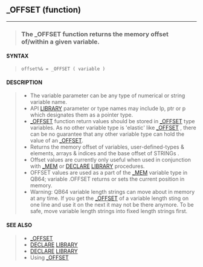 ## _OFFSET (function)
---
<blockquote>

### The _OFFSET function returns the memory offset of/within a given variable.

</blockquote>

#### SYNTAX

<blockquote>

`offset%& = _OFFSET ( variable )`

</blockquote>

#### DESCRIPTION

<blockquote>

* The variable parameter can be any type of numerical or string variable name.
* API [LIBRARY](./LIBRARY.md) parameter or type names may include lp, ptr or p which designates them as a pointer type.
* [_OFFSET](./_OFFSET.md) function return values should be stored in [_OFFSET](./_OFFSET.md) type variables. As no other variable type is 'elastic' like [_OFFSET](./_OFFSET.md) , there can be no guarantee that any other variable type can hold the value of an [_OFFSET](./_OFFSET.md).
* Returns the memory offset of variables, user-defined-types & elements, arrays & indices and the base offset of STRINGs .
* Offset values are currently only useful when used in conjunction with [_MEM](./_MEM.md) or [DECLARE](./DECLARE.md) [LIBRARY](./LIBRARY.md) procedures.
* OFFSET values are used as a part of the [_MEM](./_MEM.md) variable type in QB64; variable .OFFSET returns or sets the current position in memory.
* Warning: QB64 variable length strings can move about in memory at any time. If you get the [_OFFSET](./_OFFSET.md) of a variable length sting on one line and use it on the next it may not be there anymore. To be safe, move variable length strings into fixed length strings first.


</blockquote>

#### SEE ALSO

<blockquote>

* [_OFFSET](./_OFFSET.md)
* [DECLARE](./DECLARE.md) [LIBRARY](./LIBRARY.md)
* [DECLARE](./DECLARE.md) [LIBRARY](./LIBRARY.md)
* Using [_OFFSET](./_OFFSET.md)

</blockquote>
